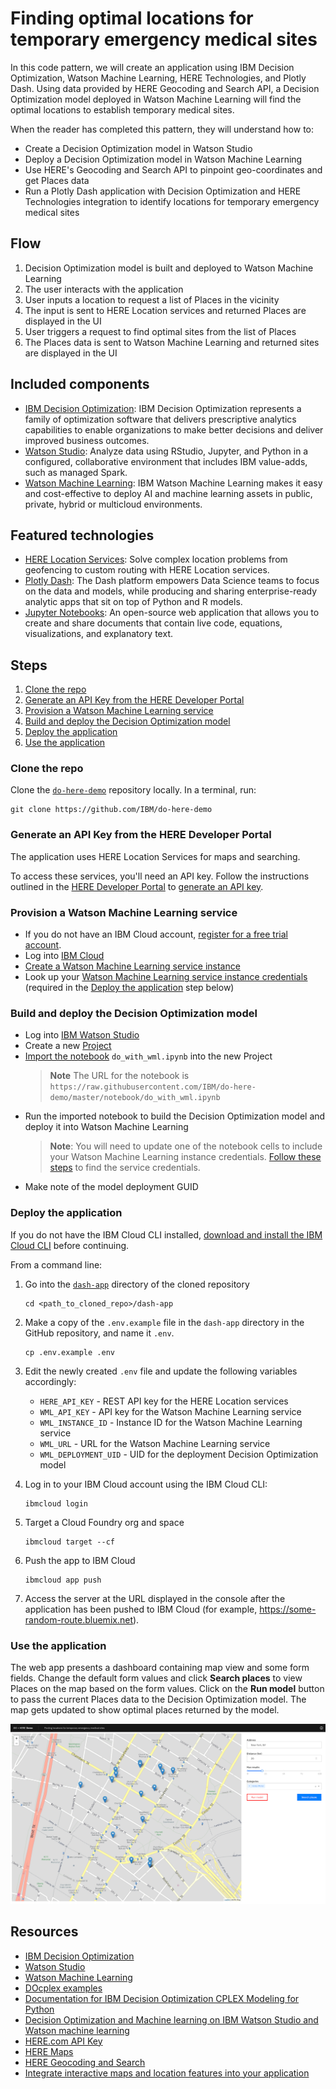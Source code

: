 # Finding optimal locations for temporary emergency medical sites

In this code pattern, we will create an application using IBM Decision Optimization, Watson Machine Learning, HERE Technologies, and Plotly Dash. Using data provided by HERE Geocoding and Search API, a Decision Optimization model deployed in Watson Machine Learning will find the optimal locations to establish temporary medical sites.

When the reader has completed this pattern, they will understand how to:

- Create a Decision Optimization model in Watson Studio
- Deploy a Decision Optimization model in Watson Machine Learning
- Use HERE's Geocoding and Search API to pinpoint geo-coordinates and get Places data
- Run a Plotly Dash application with Decision Optimization and HERE Technologies integration to identify locations for temporary emergency medical sites


## Flow

1. Decision Optimization model is built and deployed to Watson Machine Learning
1. The user interacts with the application
1. User inputs a location to request a list of Places in the vicinity
1. The input is sent to HERE Location services and returned Places are displayed in the UI
1. User triggers a request to find optimal sites from the list of Places
1. The Places data is sent to Watson Machine Learning and returned sites are displayed in the UI


## Included components

- [IBM Decision Optimization](https://www.ibm.com/analytics/decision-optimization): IBM Decision Optimization represents a family of optimization software that delivers prescriptive analytics capabilities to enable organizations to make better decisions and deliver improved business outcomes.
- [Watson Studio](https://www.ibm.com/cloud/watson-studio): Analyze data using RStudio, Jupyter, and Python in a configured, collaborative environment that includes IBM value-adds, such as managed Spark.
- [Watson Machine Learning](https://www.ibm.com/cloud/machine-learning): IBM Watson Machine Learning makes it easy and cost-effective to deploy AI and machine learning assets in public, private, hybrid or multicloud environments.


## Featured technologies

- [HERE Location Services](https://www.here.com/products/location-based-services): Solve complex location problems from geofencing to custom routing with HERE Location services.
- [Plotly Dash](https://plotly.com/dash/): The Dash platform empowers Data Science teams to focus on the data and models, while producing and sharing enterprise-ready analytic apps that sit on top of Python and R models.
- [Jupyter Notebooks](https://jupyter.org/): An open-source web application that allows you to create and share documents that contain live code, equations, visualizations, and explanatory text.


## Steps

1. [Clone the repo](#clone-the-repo)
1. [Generate an API Key from the HERE Developer Portal](#generate-an-api-key-from-the-here-developer-portal)
1. [Provision a Watson Machine Learning service](#provision-a-watson-machine-learning-service)
1. [Build and deploy the Decision Optimization model](#build-and-deploy-the-decision-optimization-model)
1. [Deploy the application](#deploy-the-application)
1. [Use the application](#use-the-application)


### Clone the repo

Clone the [`do-here-demo`](https://github.com/IBM/do-here-demo) repository locally. In a terminal, run:

```shell
git clone https://github.com/IBM/do-here-demo
```

### Generate an API Key from the HERE Developer Portal

The application uses HERE Location Services for maps and searching.

To access these services, you'll need an API key. Follow the instructions outlined in the [HERE Developer Portal](https://developer.here.com/sign-up) to [generate an API key](https://developer.here.com/documentation/authentication/dev_guide/topics/api-key-credentials.html).

### Provision a Watson Machine Learning service

- If you do not have an IBM Cloud account, [register for a free trial account](https://cloud.ibm.com/registration).
- Log into [IBM Cloud](https://cloud.ibm.com/login)
- [Create a Watson Machine Learning service instance](https://cloud.ibm.com/catalog/services/machine-learning)
- Look up your [Watson Machine Learning service instance credentials](https://dataplatform.cloud.ibm.com/docs/content/wsj/analyze-data/ml-get-wml-credentials.html) (required in the [Deploy the application](#deploy-the-application) step below)

### Build and deploy the Decision Optimization model

- Log into [IBM Watson Studio](https://dataplatform.cloud.ibm.com/)
- Create a new [Project](https://dataplatform.cloud.ibm.com/docs/content/wsj/getting-started/projects.html)
- [Import the notebook](https://dataplatform.cloud.ibm.com/docs/content/wsj/analyze-data/creating-notebooks.html) `do_with_wml.ipynb` into the new Project  
    > **Note** The URL for the notebook is  
    > `https://raw.githubusercontent.com/IBM/do-here-demo/master/notebook/do_with_wml.ipynb`
- Run the imported notebook to build the Decision Optimization model and deploy it into Watson Machine Learning
    > **Note**: You will need to update one of the notebook cells to include your Watson Machine Learning instance credentials. [Follow these steps](https://dataplatform.cloud.ibm.com/docs/content/wsj/analyze-data/ml-get-wml-credentials.html) to find the service credentials.
- Make note of the model deployment GUID

### Deploy the application

If you do not have the IBM Cloud CLI installed, [download and install the IBM Cloud CLI](https://www.ibm.com/cloud/cli) before continuing.

From a command line:

1. Go into the [`dash-app`](https://github.com/IBM/do-here-demo/blob/master/dash-app/) directory of the cloned repository

    ```shell
    cd <path_to_cloned_repo>/dash-app
    ```

1. Make a copy of the `.env.example` file in the `dash-app` directory in the GitHub repository, and name it `.env`.

    ```shell
    cp .env.example .env
    ```

1. Edit the newly created `.env` file and update the following variables accordingly:

    - `HERE_API_KEY` - REST API key for the HERE Location services
    - `WML_API_KEY` - API key for the Watson Machine Learning service
    - `WML_INSTANCE_ID` - Instance ID for the Watson Machine Learning service
    - `WML_URL` - URL for the Watson Machine Learning service
    - `WML_DEPLOYMENT_UID` - UID for the deployment Decision Optimization model

1. Log in to your IBM Cloud account using the IBM Cloud CLI:
    ```shell
    ibmcloud login
    ```
1. Target a Cloud Foundry org and space
    ```shell
    ibmcloud target --cf
    ```
1. Push the app to IBM Cloud
    ```shell
    ibmcloud app push
    ```
1. Access the server at the URL displayed in the console after the application has been pushed to IBM Cloud (for example, https://some-random-route.bluemix.net).

### Use the application

The web app presents a dashboard containing map view and some form fields. Change the default form values and click **Search places** to view Places on the map based on the form values. Click on the **Run model** button to pass the current Places data to the Decision Optimization model. The map gets updated to show optimal places returned by the model.

![app screenshot](doc/source/images/app-screenshot.png)


## Resources

- [IBM Decision Optimization](https://www.ibm.com/analytics/decision-optimization)
- [Watson Studio](https://www.ibm.com/cloud/watson-studio)
- [Watson Machine Learning](https://www.ibm.com/cloud/machine-learning)
- [DOcplex examples](https://github.com/IBMDecisionOptimization/docplex-examples)
- [Documentation for IBM Decision Optimization CPLEX Modeling for Python](https://ibmdecisionoptimization.github.io/docplex-doc/)
- [Decision Optimization and Machine learning on IBM Watson Studio and Watson machine learning](https://github.com/nmdoshi/HandsOnLabDOWS)
- [HERE.com API Key](https://developer.here.com/sign-up)
- [HERE Maps](https://developer.here.com/products/maps)
- [HERE Geocoding and Search](https://developer.here.com/products/geocoding-and-search)
- [Integrate interactive maps and location features into your application](https://developer.here.com/documentation/)
